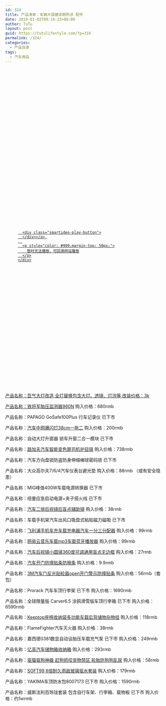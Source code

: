 ```yaml
---
id: 324
title: 产品清单：车辆大保健该期所涉 配件
date: 2019-01-02T00:19:23+08:00
author: TuTu
layout: post
guid: https://tutulifestyle.com/?p=324
permalink: /324/
categories:
  - 产品目录
tags:
  - 汽车用品
---
```

<figure class="wp-block-embed">

<div class="wp-block-embed__wrapper">
  <div class="smartideo">
    <div class="player" style="width: 100%;height: 500px;">
    </div>
  </div>
</div></figure> <figure class="wp-block-embed">

<div class="wp-block-embed__wrapper">
  <div class="smartideo">
    <div class="player" style="width: 100%;height: 500px;">
      <a href="https://www.bilibili.com/video/av39663083/" target="_blank" class="smartideo-play-link">
      
      <div class="smartideo-play-button">
      </div></a> 
      
      <p style="color: #999;margin-top: 50px;">
        暂时无法播放，可回源网站播放
      </p>
    </div>
  </div>
</div></figure> 

产品名称：氙气大灯改造 全灯替换包含大灯、透镜、灯泡等 改装价格：3k

产品名称：[铁将军胎压监测器960N](https://detail.tmall.com/item.htm?id=38976698346) 购入价格：680rmb

产品名称：PAPAGO GoSafe100Plus 行车记录仪 已下市

产品名称：[汽车中网爆闪灯38cm一拖二](https://detail.tmall.com/item.htm?id=539125773360) 购入价格：200rmb

产品名称：自动大灯升窗器 锁车升窗二合一模块 已下市

产品名称：[路加夫汽车智能变色屏司机护目镜](https://item.taobao.com/item.htm?spm=a1z09.2.0.0.1e122e8dIZ9AWH&id=544937452462&_u=13nrsk535a9) 购入价格：738rmb

产品名称：汽车方向盘锁防盗防身伸缩棒球密码锁 已下市

产品名称：大众高尔夫7/6/4汽车仪表台避光垫 购入价格：88rmb （或有安全隐患）

产品名称：MIG峰值400W车载电源转换器 已下市

产品名称：纽曼应急启动电源+夹子搭火线 已下市

产品名称：[汽车二排后视镜后盲点辅助镜](https://detail.tmall.com/item.htm?id=541133325256&skuId=3247527208542) 购入价格：38rmb

产品名称：车载手机架汽车出风口吸盘式粘贴磁力磁吸 已下市

产品名称：[飞利浦手机车充车载充电器汽车一分三分配器](https://detail.tmall.com/item.htm?id=540865302051) 购入价格：99rmb

产品名称：[网易云音乐车载mp3车载蓝牙播放器](https://detail.tmall.com/item.htm?id=532567594920) 购入价格：99rmb

产品名称：[汽车后视镜小圆镜360度可调通用盲点无边框](https://detail.tmall.com/item.htm?id=547822831776) 购入价格：27rmb

产品名称：[汽车开门防撞贴条防擦条](https://detail.tmall.com/item.htm?id=537527983790) 购入价格：9.9rmb 

产品名称：[3M汽车门反光贴轮眉open开门警示防撞贴条](https://detail.tmall.com/item.htm?id=531078705175) 购入价格：56rmb（套包）

产品名称：Prorack 汽车车顶行李架 已下市 购入价格：1690rmb

产品名称：全球限量版 Carver6.5 涂鸦滑雪版车顶行李箱 已下市 购入价格：6590rmb

产品名称：[Keeptop座椅收纳袋多功能车载后背储物杂物挂](https://item.taobao.com/item.htm?spm=a230r.1.14.25.18433d57oGdjaC&id=532682729584&ns=1&abbucket=18#detail) 购入价格：118rmb

产品名称：FlameFighter汽车灭火器 购入价格：38rmb

产品名称：嘉西德0381数显自动设胎压车载充气泵 已下市 购入价格：249rmb

产品名称：[亿高汽车储物箱收纳箱](https://detail.tmall.com/item.htm?id=41410756835) 购入价格：293rmb

产品名称：[驱猫驱狗神器 赶狗抓咬宠物禁区 轮胎防狗狗乱尿](https://item.taobao.com/item.htm?spm=a230r.1.14.51.21372e9a4jwfqv&id=572870702606&ns=1&abbucket=18#detail) 购入价格：58rmb

产品名称：[SOFT99 6倍耐久雨敌玻璃驱水套装](https://item.jd.com/1134307.html) 购入价格：179rmb

产品名称：YAKIMA车顶防水包8007173 已下市 购入价格：1590rmb

产品名称：威斯法利百玲珑套装 包含自行车架、行李箱、载物板 已下市 购入价格：约1wrmb